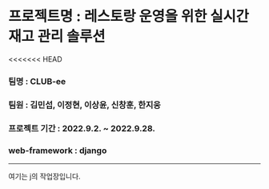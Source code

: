 # 프로젝트명 : 레스토랑 운영을 위한 실시간 재고 관리 솔루션
<<<<<<< HEAD
### 팀명 : CLUB-ee
### 팀원 : 김민섭, 이정현, 이상윤, 신창훈, 한지웅
### 프로젝트 기간 : 2022.9.2. ~ 2022.9.28.
### web-framework : django
---
여기는 j의 작업장입니다.
